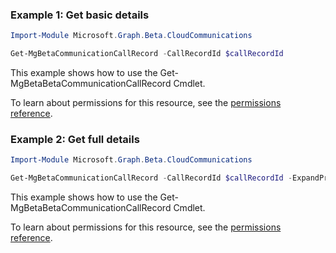 ### Example 1: Get basic details

```powershellImport-Module Microsoft.Graph.Beta.CloudCommunications

Get-MgBetaCommunicationCallRecord -CallRecordId $callRecordId
```
This example shows how to use the Get-MgBetaBetaCommunicationCallRecord Cmdlet.
To learn about permissions for this resource, see the [permissions reference](/graph/permissions-reference).

### Example 2: Get full details

```powershellImport-Module Microsoft.Graph.Beta.CloudCommunications

Get-MgBetaCommunicationCallRecord -CallRecordId $callRecordId -ExpandProperty "sessions(`$expand=segments)"
```
This example shows how to use the Get-MgBetaBetaCommunicationCallRecord Cmdlet.
To learn about permissions for this resource, see the [permissions reference](/graph/permissions-reference).

